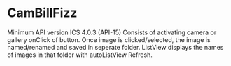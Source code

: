 # CamBillFizz 
Minimum API version ICS 4.0.3 (API-15)
Consists of activating camera or gallery onClick of button.
Once image is clicked/selected, the image is named/renamed and saved in
seperate folder.
ListView displays the names of images in that folder with autoListView Refresh.